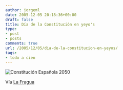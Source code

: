 ```yaml
---
author: jorgeml
date: 2005-12-05 20:18:36+00:00
draft: false
title: Día de la Constitución en yeyo's
type: 
- post
- posts
comments: true
url: /2005/12/05/dia-de-la-constitucion-en-yeyos/
tags:
- todo a cien
---
```


![Constitución Española 2050](http://static.flickr.com/26/66550974_70a48c9c2b.jpg)


Vía [La Fragua](http://lafragua.blogspot.com/2005/12/la-constitucin-en-el-ao-2050.html)
